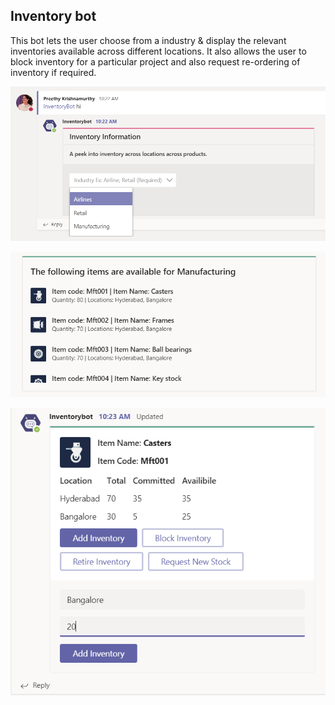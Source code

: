 ## Inventory bot

This bot lets the user choose from a industry & display the relevant inventories available across different locations. 
It also allows the user to block inventory for a particular project and also request re-ordering of inventory if required. 
 
![1](Images/1.png)

![2](Images/2.png)

![3](Images/3.png)
